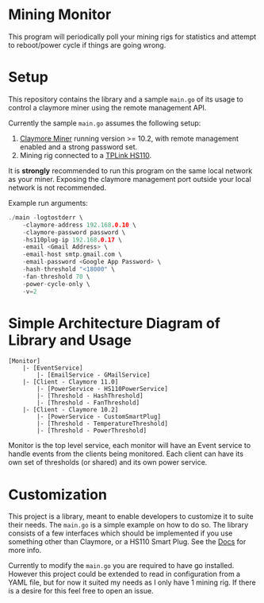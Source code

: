 # Mining Monitor

This program will periodically poll your mining rigs for statistics and attempt to reboot/power cycle if things are going wrong.

# Setup

This repository contains the library and a sample `main.go` of its usage to control a claymore miner using the remote management API.

Currently the sample `main.go` assumes the following setup:

1. [Claymore Miner](https://bitcointalk.org/index.php?topic=1433925.0) running version >= 10.2, with remote management enabled and a strong password set.
2. Mining rig connected to a [TPLink HS110](https://www.tp-link.com/us/products/details/cat-5516_HS110.html).

It is **strongly** recommended to run this program on the same local network as your miner. Exposing the claymore management port outside your local network is not recommended.

Example run arguments:

```go
./main -logtostderr \
    -claymore-address 192.168.0.10 \
    -claymore-password password \
    -hs110plug-ip 192.168.0.17 \
    -email <Gmail Address> \
    -email-host smtp.gmail.com \
    -email-password <Google App Password> \
    -hash-threshold "<18000" \
    -fan-threshold 70 \
    -power-cycle-only \
    -v=2
```

# Simple Architecture Diagram of Library and Usage

```
[Monitor]
    |- [EventService]
        |- [EmailService - GMailService]
    |- [Client - Claymore 11.0]
        |- [PowerService - HS110PowerService]
        |- [Threshold - HashThreshold]
        |- [Threshold - FanThreshold]
    |- [Client - Claymore 10.2]
        |- [PowerService - CustomSmartPlug]
        |- [Threshold - TemperatureThreshold]
        |- [Threshold - PowerThreshold]
```

Monitor is the top level service, each monitor will have an Event service to handle events from the clients being monitored. Each client can have its own set of thresholds (or shared) and its own power service.

# Customization

This project is a library, meant to enable developers to customize it to suite their needs. The `main.go` is a simple example on how to do so. The library consists of a few interfaces which should be implemented if you use something other than Claymore, or a HS110 Smart Plug. See the [Docs](https://godoc.org/github.com/mchestr/mining-monitor) for more info.

Currently to modify the `main.go` you are required to have go installed. However this project could be extended to read in configuration from a YAML file, but for now it suited my needs as I only have 1 mining rig. If there is a desire for this feel free to open an issue.
